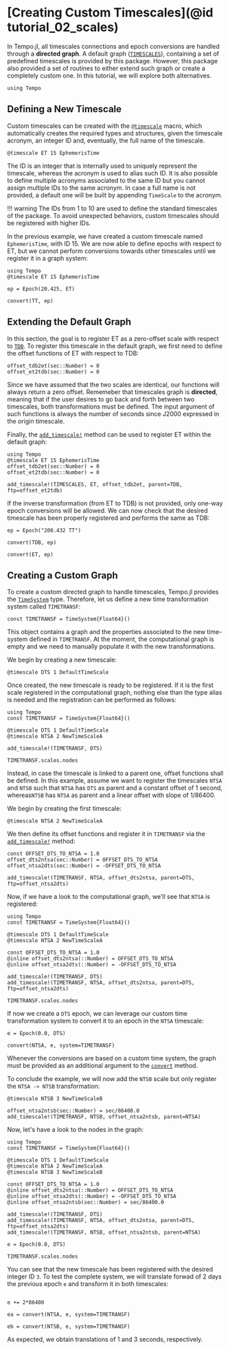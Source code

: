 # [Creating Custom Timescales](@id tutorial_02_scales)

In Tempo.jl, all timescales connections and epoch conversions are handled through a **directed graph**.  A default graph ([`TIMESCALES`](@ref)), containing a set of predefined timescales is provided by this package. However, this package also provided a set of routines to either extend such graph or create a completely custom one. In this tutorial, we will explore both alternatives.

```@setup init
using Tempo
```

## Defining a New Timescale
Custom timescales can be created with the [`@timescale`](@ref) macro, which automatically creates the required types and structures, given the timescale acronym, an integer ID and, eventually, the full name of the timescale. 

```@repl init 
@timescale ET 15 EphemerisTime 
```

The ID is an integer that is internally used to uniquely represent the timescale, whereas the acronym is used to alias such ID. It is also possible to define multiple acronyms associated to the same ID but you cannot assign multiple IDs to the same acronym. In case a full name is not provided, a default one will be built by appending `TimeScale` to the acronym.

!!! warning
    The IDs from 1 to 10 are used to define the standard timescales of the package. To avoid unexpected behaviors, custom timescales should be registered with higher IDs.

In the previous example, we have created a custom timescale named `EphemerisTime`, with ID 15. We are now able to define epochs with respect to ET, but we cannot perform conversions towards other timescales until we register it in a graph system:

```@setup etScale
using Tempo 
@timescale ET 15 EphemerisTime
```

```@repl etScale
ep = Epoch(20.425, ET)

convert(TT, ep)
```

## Extending the Default Graph
In this section, the goal is to register ET as a zero-offset scale with respect to [`TDB`](@ref). To register this timescale in the default graph, we first need to define the offset functions of ET with respect to TDB: 

```@repl init 
offset_tdb2et(sec::Number) = 0
offset_et2tdb(sec::Number) = 0
```

Since we have assumed that the two scales are identical, our functions will always return a zero offset. Rememeber that timescales graph is **directed**, meaning that if the user desires to go back and forth between two timescales, both transformations must be defined. The input argument of such functions is always the number of seconds since J2000 expressed in the origin timescale.

Finally, the [`add_timescale!`](@ref) method can be used to register ET within the default graph:

```@setup scale1 
using Tempo 
@timescale ET 15 EphemerisTime
offset_tdb2et(sec::Number) = 0
offset_et2tdb(sec::Number) = 0
```

```@repl scale1
add_timescale!(TIMESCALES, ET, offset_tdb2et, parent=TDB, ftp=offset_et2tdb)
```

If the inverse transformation (from ET to TDB) is not provided, only one-way epoch conversions will be allowed. We can now check that the desired timescale has been properly registered and performs the same as TDB: 

```@repl scale1
ep = Epoch("200.432 TT")

convert(TDB, ep)

convert(ET, ep)
```

## Creating a Custom Graph

To create a custom directed graph to handle timescales, Tempo.jl provides the [`TimeSystem`](@ref) type. Therefore, let us define a new time transformation system called `TIMETRANSF`:

```@repl init
const TIMETRANSF = TimeSystem{Float64}()
```

This object contains a graph and the properties associated to the new time-system defined in
`TIMETRANSF`. At the moment, the computational graph is empty and we need to manually populate it with the new transformations.

We begin by creating a new timescale: 
```@repl init 
@timescale DTS 1 DefaultTimeScale
```

Once created, the new timescale is ready to be registered. If it is the first scale registered in the computational graph, nothing else than the type alias is needed and the registration can be performed as follows:

```@setup graph1
using Tempo 
const TIMETRANSF = TimeSystem{Float64}()

@timescale DTS 1 DefaultTimeScale
@timescale NTSA 2 NewTimeScaleA
```

```@repl graph1
add_timescale!(TIMETRANSF, DTS)

TIMETRANSF.scales.nodes
```

Instead, in case the timescale is linked to a parent one, offset functions shall be defined. In this example, assume we want to register the timescales `NTSA` and `NTSB` such that
`NTSA` has `DTS` as parent and a constant offset of 1 second, whereas`NTSB` has `NTSA` as parent and a linear offset with slope of 1/86400.

We begin by creating the first timescale:
```@repl init
@timescale NTSA 2 NewTimeScaleA
```

We then define its offset functions and register it in `TIMETRANSF` via the [`add_timescale!`](@ref) method:

```@repl graph1
const OFFSET_DTS_TO_NTSA = 1.0
offset_dts2ntsa(sec::Number) = OFFSET_DTS_TO_NTSA
offset_ntsa2dts(sec::Number) = -OFFSET_DTS_TO_NTSA

add_timescale!(TIMETRANSF, NTSA, offset_dts2ntsa, parent=DTS, ftp=offset_ntsa2dts)
```

Now, if we have a look to the computational graph, we'll see that `NTSA` is registered:

```@setup graph3
using Tempo 
const TIMETRANSF = TimeSystem{Float64}()

@timescale DTS 1 DefaultTimeScale
@timescale NTSA 2 NewTimeScaleA

const OFFSET_DTS_TO_NTSA = 1.0
@inline offset_dts2ntsa(::Number) = OFFSET_DTS_TO_NTSA
@inline offset_ntsa2dts(::Number) = -OFFSET_DTS_TO_NTSA

add_timescale!(TIMETRANSF, DTS)
add_timescale!(TIMETRANSF, NTSA, offset_dts2ntsa, parent=DTS, ftp=offset_ntsa2dts)
```

```@repl graph3
TIMETRANSF.scales.nodes
```

If now we create a `DTS` epoch, we can leverage our custom time transformation system to convert it to an epoch in the `NTSA` timescale:

```@repl graph3 
e = Epoch(0.0, DTS)

convert(NTSA, e, system=TIMETRANSF)
```

Whenever the conversions are based on a custom time system, the graph must be provided as an additional argument to the [`convert`](@ref) method. 

To conclude the example, we will now add the `NTSB` scale but only register the `NTSA -> NTSB` transformation:

```@repl graph3
@timescale NTSB 3 NewTimeScaleB

offset_ntsa2ntsb(sec::Number) = sec/86400.0
add_timescale!(TIMETRANSF, NTSB, offset_ntsa2ntsb, parent=NTSA)
```

Now, let's have a look to the nodes in the graph:

```@setup graph4
using Tempo 
const TIMETRANSF = TimeSystem{Float64}()

@timescale DTS 1 DefaultTimeScale
@timescale NTSA 2 NewTimeScaleA
@timescale NTSB 3 NewTimeScaleB

const OFFSET_DTS_TO_NTSA = 1.0
@inline offset_dts2ntsa(::Number) = OFFSET_DTS_TO_NTSA
@inline offset_ntsa2dts(::Number) = -OFFSET_DTS_TO_NTSA
@inline offset_ntsa2ntsb(sec::Number) = sec/86400.0

add_timescale!(TIMETRANSF, DTS)
add_timescale!(TIMETRANSF, NTSA, offset_dts2ntsa, parent=DTS, ftp=offset_ntsa2dts)
add_timescale!(TIMETRANSF, NTSB, offset_ntsa2ntsb, parent=NTSA)

e = Epoch(0.0, DTS)
```

```@repl graph4
TIMETRANSF.scales.nodes
```

You can see that the new timescale has been registered with the desired integer ID `3`. To test the complete system, we will translate forwad of 2 days the previous epoch `e` and transform it in both timescales: 

```@repl graph4 

e += 2*86400

ea = convert(NTSA, e, system=TIMETRANSF)

eb = convert(NTSB, e, system=TIMETRANSF)
```

As expected, we obtain translations of 1 and 3 seconds, respectively.
